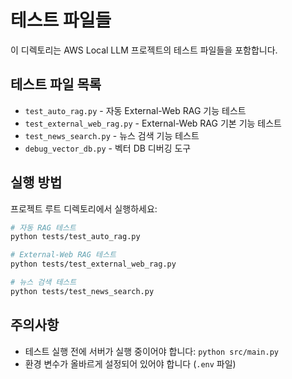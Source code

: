 # 테스트 파일들

이 디렉토리는 AWS Local LLM 프로젝트의 테스트 파일들을 포함합니다.

## 테스트 파일 목록

- `test_auto_rag.py` - 자동 External-Web RAG 기능 테스트
- `test_external_web_rag.py` - External-Web RAG 기본 기능 테스트
- `test_news_search.py` - 뉴스 검색 기능 테스트
- `debug_vector_db.py` - 벡터 DB 디버깅 도구

## 실행 방법

프로젝트 루트 디렉토리에서 실행하세요:

```bash
# 자동 RAG 테스트
python tests/test_auto_rag.py

# External-Web RAG 테스트
python tests/test_external_web_rag.py

# 뉴스 검색 테스트
python tests/test_news_search.py
```

## 주의사항

- 테스트 실행 전에 서버가 실행 중이어야 합니다: `python src/main.py`
- 환경 변수가 올바르게 설정되어 있어야 합니다 (`.env` 파일)